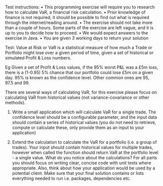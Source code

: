 Test instructions:
• This programming exercise will require you to research how to calculate VaR, a financial risk calculation.
• Prior knowledge of finance is not required, it should be possible to find out what is required through the internet/reading around.
• The exercise should not take more than a couple of hours. Some parts of the exercise are left vague, and it is up to you to decide how to proceed. 
• We would expect answers to the exercise in Java.
• You are given 3 working days to return your solution
 
Test:
Value at Risk or VaR is a statistical measure of how much a Trade or Portfolio might lose over
a given period of time, given a set of historical or simulated Profit & Loss numbers.

Eg Given a set of Profit & Loss values, if the 95% worst P&L was a £5m loss, there is a (1-0.95)
5% chance that our portfolio could lose £5m on a given day. 95% is known as the confidence
level. Other common ones are 95, 97.5 and 99.

There are several ways of calculating VaR, for this exercise please focus on calculating VaR
from historical values (not variance-covariance or other methods).

1) Write a small application which will calculate VaR for a single trade. The confidence level
should be a configurable parameter, and the input data should contain a series of historical
values (you do not need to retrieve, compute or calculate these, only provide them as an
input to your application)

2) Extend the calculation to calculate the VaR for a portfolio (i.e. a group of trades). Your input
should contain historical values for multiple trades, however when called the function
should return VaR at the portfolio level - a single value. What do you notice about the
calculations?
For all parts you should focus on writing clear, concise code with unit tests where
appropriate. Also, think about how your application would be used by a potential client.
Make sure that your final solution contains or lists everything needed to run i.e. packages,
dependencies etc.
